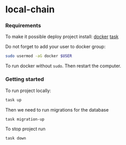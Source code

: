 # local-chain

### Requirements
 To make it possible deploy project install:
 [docker](https://docs.docker.com/engine/install/ubuntu/)
 [task](https://taskfile.dev/#/installation)

Do not forget to add your user to docker group:
```bash
sudo usermod -aG docker $USER
```
To run docker without `sudo`. Then restart the computer.
### Getting started
 To run project locally:
 ```bash
 task up
 ```
 Then we need to run migrations for the database
 ```bash
 task migration-up
 ```

To stop project run
```bash
task down
```